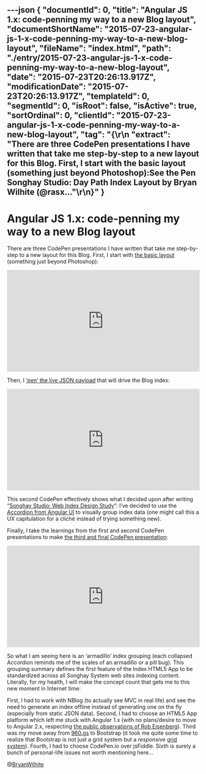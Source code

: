 ---json
{
  "documentId": 0,
  "title": "Angular JS 1.x: code-penning my way to a new Blog layout",
  "documentShortName": "2015-07-23-angular-js-1-x-code-penning-my-way-to-a-new-blog-layout",
  "fileName": "index.html",
  "path": "./entry/2015-07-23-angular-js-1-x-code-penning-my-way-to-a-new-blog-layout",
  "date": "2015-07-23T20:26:13.917Z",
  "modificationDate": "2015-07-23T20:26:13.917Z",
  "templateId": 0,
  "segmentId": 0,
  "isRoot": false,
  "isActive": true,
  "sortOrdinal": 0,
  "clientId": "2015-07-23-angular-js-1-x-code-penning-my-way-to-a-new-blog-layout",
  "tag": "{\r\n  \"extract\": \"There are three CodePen presentations I have written that take me step-by-step to a new layout for this Blog. First, I start with the basic layout (something just beyond Photoshop):See the Pen Songhay Studio: Day Path Index Layout by Bryan Wilhite (@rasx...\"\r\n}"
}
---

# Angular JS 1.x: code-penning my way to a new Blog layout

There are three CodePen presentations I have written that take me step-by-step to a new layout for this Blog. First, I start with [the basic layout](http://codepen.io/rasx/pen/raVaxL) (something just beyond Photoshop):

<!-- cSpell:disable -->

<iframe height="265" style="width: 100%;" scrolling="no" title="Songhay Studio: Day Path Index Layout" src="https://codepen.io/rasx/embed/raVaxL?height=265&theme-id=0&default-tab=html,result" frameborder="no" allowtransparency="true" allowfullscreen="true">

See the Pen <a href='https://codepen.io/rasx/pen/raVaxL'>Songhay Studio: Day Path Index Layout</a> by Bryan Wilhite
  (<a href='https://codepen.io/rasx'>@rasx</a>) on <a href='https://codepen.io'>CodePen</a>.

</iframe>

<!-- cSpell:enable -->
Then, I [‘pen’ the live JSON payload](http://codepen.io/rasx/pen/XJYJye) that will drive the Blog index:

<!-- cSpell:disable -->

<iframe height="265" style="width: 100%;" scrolling="no" title="Songhay Studio: Day Path Index JSON" src="https://codepen.io/rasx/embed/XJYJye?height=265&theme-id=0&default-tab=js,result" frameborder="no" allowtransparency="true" allowfullscreen="true">

See the Pen <a href='https://codepen.io/rasx/pen/XJYJye'>Songhay Studio: Day Path Index JSON</a> by Bryan Wilhite
  (<a href='https://codepen.io/rasx'>@rasx</a>) on <a href='https://codepen.io'>CodePen</a>.

</iframe>

<!-- cSpell:enable -->

This second CodePen effectively shows what I decided upon after writing “[Songhay Studio: Web Index Design Study](http://songhayblog.azurewebsites.net/Entry/Show/songhay-studio-web-index-design-study)”: I’ve decided to use the [Accordion from Angular UI](https://angular-ui.github.io/bootstrap/) to visually group index data (one might call this a UX capitulation for a cliché instead of trying something new).

Finally, I take the learnings from the first and second CodePen presentations to make [the third and final CodePen presentation](http://codepen.io/rasx/pen/rVMJVW):

<!-- cSpell:disable -->

<iframe height="265" style="width: 100%;" scrolling="no" title="Songhay Studio: Day Path Index Layout with Grouping" src="https://codepen.io/rasx/embed/rVMJVW?height=265&theme-id=0&default-tab=css,result" frameborder="no" allowtransparency="true" allowfullscreen="true">

See the Pen <a href='https://codepen.io/rasx/pen/rVMJVW'>Songhay Studio: Day Path Index Layout with Grouping</a> by Bryan Wilhite
  (<a href='https://codepen.io/rasx'>@rasx</a>) on <a href='https://codepen.io'>CodePen</a>.

</iframe>

<!-- cSpell:enable -->

So what I am seeing here is an ‘armadillo’ index grouping (each collapsed Accordion reminds me of the scales of an armadillo or a pill bug). This grouping summary defines the first feature of the Index HTML5 App to be standardized across all Songhay System web sites indexing content. Literally, for my health, I will make the concept count that gets me to this new moment in Internet time:

First, I had to work with NBlog (to actually see MVC in real life) and see the need to generate an index offline instead of generating one on the fly (especially from static JSON data). Second, I had to choose an HTML5 App platform which left me stuck with Angular 1.x (with no plans/desire to move to Angular 2.x, respecting [the public observations of Rob Eisenberg](http://eisenbergeffect.bluespire.com/leaving-angular/)). Third was my move away from [960.gs](http://960.gs/) to Bootstrap (it took me quite some time to realize that Bootstrap is not just a grid system but a *responsive* [grid system](http://getbootstrap.com/css/)). Fourth, I had to choose CodePen.io over jsFiddle. Sixth is surely a bunch of personal-life issues not worth mentioning here…

@[BryanWilhite](https://twitter.com/BryanWilhite)
